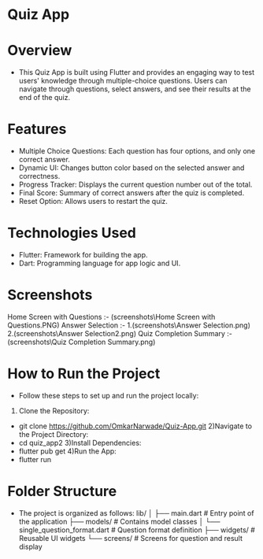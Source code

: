 # Quiz App

# Overview
 - This Quiz App is built using Flutter and provides an engaging way to test users' knowledge through multiple-choice questions. Users can navigate through questions, select answers, and see their results at the end of the quiz.

# Features
 - Multiple Choice Questions: Each question has four options, and only one correct answer.
 - Dynamic UI: Changes button color based on the selected answer and correctness.
 - Progress Tracker: Displays the current question number out of the total.
 - Final Score: Summary of correct answers after the quiz is completed.
 - Reset Option: Allows users to restart the quiz.

# Technologies Used
 - Flutter: Framework for building the app.
 - Dart: Programming language for app logic and UI.

# Screenshots
Home Screen with Questions :- (screenshots\Home Screen with Questions.PNG)
Answer Selection :- 1.(screenshots\Answer Selection.png) 2.(screenshots\Answer Selection2.png)
Quiz Completion Summary :- (screenshots\Quiz Completion Summary.png)

# How to Run the Project
 - Follow these steps to set up and run the project locally:
  1) Clone the Repository:
   - git clone https://github.com/OmkarNarwade/Quiz-App.git
   2)Navigate to the Project Directory:
   - cd quiz_app2
   3)Install Dependencies:
   - flutter pub get
   4)Run the App:
   - flutter run

# Folder Structure
 - The project is organized as follows:
lib/
│
├── main.dart                  # Entry point of the application
├── models/                    # Contains model classes
│   └── single_question_format.dart # Question format definition
├── widgets/                   # Reusable UI widgets
└── screens/                   # Screens for question and result display

